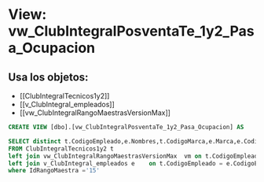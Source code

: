 # View: vw_ClubIntegralPosventaTe_1y2_Pasa_Ocupacion

## Usa los objetos:
- [[ClubIntegralTecnicos1y2]]
- [[v_ClubIntegral_empleados]]
- [[vw_ClubIntegralRangoMaestrasVersionMax]]

```sql
CREATE VIEW [dbo].[vw_ClubIntegralPosventaTe_1y2_Pasa_Ocupacion] AS

SELECT distinct t.CodigoEmpleado,e.Nombres,t.CodigoMarca,e.Marca,e.CodigoMarcaGrupo,e.MarcaGrupo,t.Ano,t.Trimestre,t.Ocupacion,vm.IdRangoMaestra,vm.IdRangoVersionMax
FROM ClubIntegralTecnicos1y2 t
left join vw_ClubIntegralRangoMaestrasVersionMax  vm on t.CodigoEmpleado = vm.CodigoEmpleado
left join v_ClubIntegral_empleados e	on t.CodigoEmpleado = e.CodigoEmpleado 
where IdRangoMaestra ='15'




```
